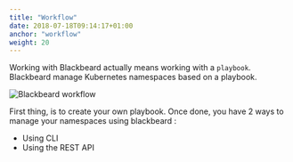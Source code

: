 ```yaml
---
title: "Workflow"
date: 2018-07-18T09:14:17+01:00
anchor: "workflow"
weight: 20
---
```


Working with Blackbeard actually means working with a `playbook`. Blackbeard manage Kubernetes namespaces based on a playbook.

![Blackbeard workflow](/img/workflow.png)

First thing, is to create your own playbook. Once done, you have 2 ways to manage your namespaces using blackbeard :

* Using CLI
* Using the REST API